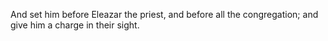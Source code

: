 And set him before Eleazar the priest, and before all the congregation; and give him a charge in their sight.
